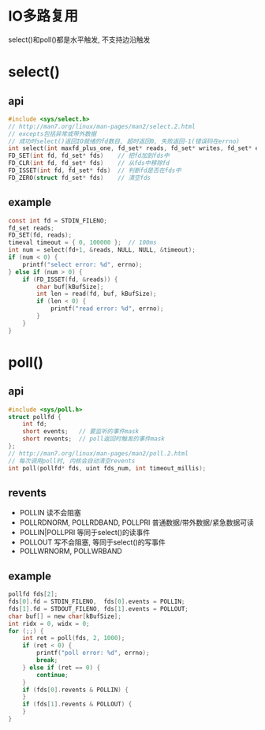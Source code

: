 # IO多路复用
select()和poll()都是水平触发, 不支持边沿触发

# select()
## api
```c
#include <sys/select.h>
// http://man7.org/linux/man-pages/man2/select.2.html
// excepts包括异常或带外数据
// 成功时select()返回IO就绪的fd数目, 超时返回0, 失败返回-1(错误码在errno)
int select(int maxfd_plus_one, fd_set* reads, fd_set* writes, fd_set* excepts, timeval* timeout);
FD_SET(int fd, fd_set* fds)    // 把fd加到fds中
FD_CLR(int fd, fd_set* fds)    // 从fds中移除fd
FD_ISSET(int fd, fd_set* fds)  // 判断fd是否在fds中
FD_ZERO(struct fd_set* fds)    // 清空fds
```
## example
```c
const int fd = STDIN_FILENO;
fd_set reads;
FD_SET(fd, reads);
timeval timeout = { 0, 100000 };  // 100ms
int num = select(fd+1, &reads, NULL, NULL, &timeout);
if (num < 0) {
    printf("select error: %d", errno);
} else if (num > 0) {
    if (FD_ISSET(fd, &reads)) {
        char buf[kBufSize];
        int len = read(fd, buf, kBufSize);
        if (len < 0) {
            printf("read error: %d", errno);
        }
    }
}
```

# poll()
## api
```c
#include <sys/poll.h>
struct pollfd {
    int fd;
    short events;   // 要监听的事件mask
    short revents;  // poll返回时触发的事件mask
};
// http://man7.org/linux/man-pages/man2/poll.2.html
// 每次调用poll时, 内核会自动清空revents
int poll(pollfd* fds, uint fds_num, int timeout_millis);
```
## revents
- POLLIN                            读不会阻塞
- POLLRDNORM, POLLRDBAND, POLLPRI   普通数据/带外数据/紧急数据可读
- POLLIN|POLLPRI                    等同于select()的读事件
- POLLOUT                           写不会阻塞, 等同于select()的写事件
- POLLWRNORM, POLLWRBAND
## example
```c
pollfd fds[2];
fds[0].fd = STDIN_FILENO,  fds[0].events = POLLIN;
fds[1].fd = STDOUT_FILENO, fds[1].events = POLLOUT;
char buf[] = new char[kBufSize];
int ridx = 0, widx = 0;
for (;;) {
    int ret = poll(fds, 2, 1000);
    if (ret < 0) {
        printf("poll error: %d", errno);
        break;
    } else if (ret == 0) {
        continue;
    }
    if (fds[0].revents & POLLIN) {
    }
    if (fds[1].revents & POLLOUT) {
    }
}
```